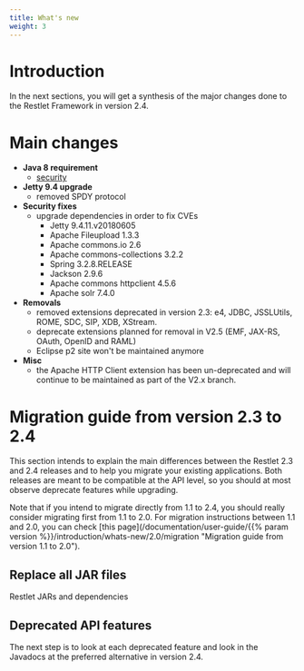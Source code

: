 ```yaml
---
title: What's new
weight: 3
---
```

# Introduction

In the next sections, you will get a synthesis of the major changes done
to the Restlet Framework in version 2.4.

# Main changes

* **Java 8 requirement**
  * [security](https://www.oracle.com/technetwork/java/javase/8-whats-new-2157071.html)
* **Jetty 9.4 upgrade**
  * removed SPDY protocol
* **Security fixes**
  * upgrade dependencies in order to fix CVEs
    * Jetty 9.4.11.v20180605
    * Apache Fileupload 1.3.3
    * Apache commons.io 2.6
    * Apache commons-collections 3.2.2
    * Spring 3.2.8.RELEASE
    * Jackson 2.9.6
    * Apache commons httpclient 4.5.6
    * Apache solr 7.4.0
* **Removals**
  * removed extensions deprecated in version 2.3: e4, JDBC, JSSLUtils, ROME, SDC, SIP, XDB, XStream.
  * deprecate extensions planned for removal in V2.5 (EMF, JAX-RS, OAuth, OpenID and RAML)
  * Eclipse p2 site won't be maintained anymore
* **Misc**
  * the Apache HTTP Client extension has been un-deprecated and will continue to be maintained as part of the V2.x branch.

# Migration guide from version 2.3 to 2.4

This section intends to explain the main differences between the Restlet
2.3 and 2.4 releases and to help you migrate your existing applications.
Both releases are meant to be compatible at the API level, so you should
at most observe deprecate features while upgrading.

Note that if you intend to migrate directly from 1.1 to 2.4, you should
really consider migrating first from 1.1 to 2.0. For migration instructions between 1.1 and 2.0,
you can check [this page](/documentation/user-guide/{{% param version %}}/introduction/whats-new/2.0/migration "Migration guide from version 1.1 to 2.0").

## Replace all JAR files

Restlet JARs and dependencies

## Deprecated API features

The next step is to look at each deprecated feature and look in the
Javadocs at the preferred alternative in version 2.4.
